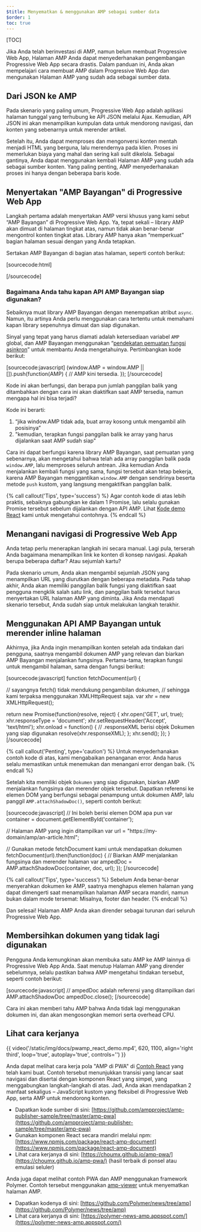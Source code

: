 ```yaml
---
$title: Menyematkan & menggunakan AMP sebagai sumber data
$order: 1
toc: true
---
```

[TOC]

Jika Anda telah berinvestasi di AMP, namun belum membuat Progressive Web App, Halaman AMP Anda dapat menyederhanakan pengembangan Progressive Web App secara drastis. Dalam panduan ini, Anda akan mempelajari cara membuat AMP dalam Progressive Web App dan mengunakan Halaman AMP yang sudah ada sebagai sumber data.

## Dari JSON ke AMP

Pada skenario yang paling umum, Progressive Web App adalah aplikasi halaman tunggal yang terhubung ke API JSON melalui Ajax. Kemudian, API JSON ini akan menampilkan kumpulan data untuk mendorong navigasi, dan konten yang sebenarnya untuk merender artikel.

Setelah itu, Anda dapat memproses dan mengonversi konten mentah menjadi HTML yang berguna, lalu merendernya pada klien. Proses ini memerlukan biaya yang mahal dan sering kali sulit dikelola. Sebagai gantinya, Anda dapat menggunakan kembali Halaman AMP yang sudah ada sebagai sumber konten. Yang paling penting, AMP menyederhanakan proses ini hanya dengan beberapa baris kode.

##  Menyertakan "AMP Bayangan" di Progressive Web App

Langkah pertama adalah menyertakan AMP versi khusus yang kami sebut “AMP Bayangan” di Progressive Web App. Ya, tepat sekali – library AMP akan dimuat di halaman tingkat atas, namun tidak akan benar-benar mengontrol konten tingkat atas. Library AMP hanya akan “memperkuat” bagian halaman sesuai dengan yang Anda tetapkan.

Sertakan AMP Bayangan di bagian atas halaman, seperti contoh berikut:

[sourcecode:html]
<!-- Muat library waktu proses AMP-with-Shadow-DOM secara asinkron. -->
<script async src="https://cdn.ampproject.org/shadow-v0.js"></script>
[/sourcecode]

### Bagaimana Anda tahu kapan API AMP Bayangan siap digunakan?

Sebaiknya muat library AMP Bayangan dengan menempatkan atribut `async`. Namun, itu artinya Anda perlu menggunakan cara tertentu untuk memahami kapan library sepenuhnya dimuat dan siap digunakan.

Sinyal yang tepat yang harus diamati adalah ketersediaan variabel `AMP` global, dan AMP Bayangan menggunakan “[pendekatan pemuatan fungsi asinkron](http://mrcoles.com/blog/google-analytics-asynchronous-tracking-how-it-work/)” untuk membantu Anda mengetahuinya. Pertimbangkan kode berikut:

[sourcecode:javascript]
(window.AMP = window.AMP || []).push(function(AMP) {
  // AMP kini tersedia.
});
[/sourcecode]

Kode ini akan berfungsi, dan berapa pun jumlah panggilan balik yang ditambahkan dengan cara ini akan diaktifkan saat AMP tersedia, namun mengapa hal ini bisa terjadi?

Kode ini berarti:

  1. “jika window.AMP tidak ada, buat array kosong untuk mengambil alih posisinya”
  1. "kemudian, terapkan fungsi panggilan balik ke array yang harus dijalankan saat AMP sudah siap"

Cara ini dapat berfungsi karena library AMP Bayangan, saat pemuatan yang sebenarnya, akan mengetahui bahwa telah ada array panggilan balik pada `window.AMP`, lalu memproses seluruh antrean. Jika kemudian Anda menjalankan kembali fungsi yang sama, fungsi tersebut akan tetap bekerja, karena AMP Bayangan menggantikan `window.AMP` dengan sendirinya beserta metode `push` kustom, yang langsung mengaktifkan panggilan balik.

{% call callout('Tips', type='success') %}
Agar contoh kode di atas lebih praktis, sebaiknya gabungkan ke dalam 1 Promise, lalu selalu gunakan Promise tersebut sebelum dijalankan dengan API AMP. Lihat [Kode demo React](https://github.com/ampproject/amp-publisher-sample/blob/master/amp-pwa/src/components/amp-document/amp-document.js#L20) kami untuk mengetahui contohnya.
{% endcall %}

## Menangani navigasi di Progressive Web App

Anda tetap perlu menerapkan langkah ini secara manual. Lagi pula, terserah Anda bagaimana menampilkan link ke konten di konsep navigasi. Apakah berupa beberapa daftar? Atau sejumlah kartu?

Pada skenario umum, Anda akan mengambil sejumlah JSON yang menampilkan URL yang diurutkan dengan beberapa metadata. Pada tahap akhir, Anda akan memiliki panggilan balik fungsi yang diaktifkan saat pengguna mengklik salah satu link, dan panggilan balik tersebut harus menyertakan URL halaman AMP yang diminta. Jika Anda mendapati skenario tersebut, Anda sudah siap untuk melakukan langkah terakhir.

## Menggunakan API AMP Bayangan untuk merender inline halaman

Akhirnya, jika Anda ingin menampilkan konten setelah ada tindakan dari pengguna, saatnya mengambil dokumen AMP yang relevan dan biarkan AMP Bayangan menjalankan fungsinya. Pertama-tama, terapkan fungsi untuk mengambil halaman, sama dengan fungsi berikut:

[sourcecode:javascript]
function fetchDocument(url) {

  // sayangnya fetch() tidak mendukung pengambilan dokumen,
  // sehingga kami terpaksa menggunakan XMLHttpRequest saja.
  var xhr = new XMLHttpRequest();

  return new Promise(function(resolve, reject) {
    xhr.open('GET', url, true);
    xhr.responseType = 'document';
    xhr.setRequestHeader('Accept', 'text/html');
    xhr.onload = function() {
      // .responseXML berisi objek Dokumen yang siap digunakan
      resolve(xhr.responseXML);
    };
    xhr.send();
  });
}
[/sourcecode]

{% call callout('Penting', type='caution') %}
Untuk menyederhanakan contoh kode di atas, kami mengabaikan penanganan error. Anda harus selalu memastikan untuk menemukan dan menangani error dengan baik.
{% endcall %}

Setelah kita memiliki objek `Dokumen` yang siap digunakan, biarkan AMP menjalankan fungsinya dan merender objek tersebut. Dapatkan referensi ke elemen DOM yang berfungsi sebagai penampung untuk dokumen AMP, lalu panggil `AMP.attachShadowDoc()`, seperti contoh berikut:

[sourcecode:javascript]
// Ini boleh berisi elemen DOM apa pun
var container = document.getElementById('container');

// Halaman AMP yang ingin ditampilkan
var url = "https://my-domain/amp/an-article.html";

// Gunakan metode fetchDocument kami untuk mendapatkan dokumen
fetchDocument(url).then(function(doc) {
  // Biarkan AMP menjalankan fungsinya dan merender halaman
  var ampedDoc = AMP.attachShadowDoc(container, doc, url);
});
[/sourcecode]

{% call callout('Tips', type='success') %}
Sebelum Anda benar-benar menyerahkan dokumen ke AMP, saatnya menghapus elemen halaman yang dapat dimengerti saat menampilkan halaman AMP secara mandiri, namun bukan dalam mode tersemat: Misalnya, footer dan header.
{% endcall %}

Dan selesai! Halaman AMP Anda akan dirender sebagai turunan dari seluruh Progressive Web App.

## Membersihkan dokumen yang tidak lagi digunakan

Pengguna Anda kemungkinan akan membuka satu AMP ke AMP lainnya di Progressive Web App Anda. Saat menutup Halaman AMP yang dirender sebelumnya, selalu pastikan bahwa AMP mengetahui tindakan tersebut, seperti contoh berikut:

[sourcecode:javascript]
// ampedDoc adalah referensi yang ditampilkan dari AMP.attachShadowDoc
ampedDoc.close();
[/sourcecode]

Cara ini akan memberi tahu AMP bahwa Anda tidak lagi menggunakan dokumen ini, dan akan mengosongkan memori serta overhead CPU.

## Lihat cara kerjanya

{{ video('/static/img/docs/pwamp_react_demo.mp4', 620, 1100, align='right third', loop='true', autoplay='true', controls='') }}

Anda dapat melihat cara kerja pola "AMP di PWA" di [Contoh React](https://github.com/ampproject/amp-publisher-sample/tree/master/amp-pwa) yang telah kami buat. Contoh tersebut menunjukkan transisi yang lancar saat navigasi dan disertai dengan komponen React yang simpel, yang menggabungkan langkah-langkah di atas. Jadi, Anda akan mendapatkan 2 manfaat sekaligus – JavaScript kustom yang fleksibel di Progressive Web App, serta AMP untuk mendorong konten.

* Dapatkan kode sumber di sini: [https://github.com/ampproject/amp-publisher-sample/tree/master/amp-pwa](https://github.com/ampproject/amp-publisher-sample/tree/master/amp-pwa)
* Gunakan komponen React secara mandiri melalui npm: [https://www.npmjs.com/package/react-amp-document](https://www.npmjs.com/package/react-amp-document)
* Lihat cara kerjanya di sini: [https://choumx.github.io/amp-pwa/](https://choumx.github.io/amp-pwa/) (hasil terbaik di ponsel atau emulasi seluler)

Anda juga dapat melihat contoh PWA dan AMP menggunakan framework Polymer. Contoh tersebut menggunakan [amp-viewer](https://github.com/PolymerLabs/amp-viewer/) untuk menyematkan halaman AMP.

* Dapatkan kodenya di sini: [https://github.com/Polymer/news/tree/amp](https://github.com/Polymer/news/tree/amp)
* Lihat cara kerjanya di sini: [https://polymer-news-amp.appspot.com/](https://polymer-news-amp.appspot.com/)
 
 
